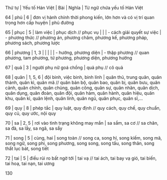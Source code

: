 Thứ tự | Yếu tố Hán Việt | Bài | Nghĩa | Từ ngữ chứa yếu tố Hán Việt

64 | phủ | 6 | đơn vị hành chính thời phong kiến, lớn hơn và có vị trí quan trọng hơn cấp huyện | phủ đường

65 | phục | 5 | làm việc | phục dịch // phục vụ
| | | - cách giải quyết sự việc | - phương thức // phương án, phương châm, phương kế, phương pháp, phương sách, phương lược

66 | phương | 1, 3 | | 
| | | - hướng, phương diện | - thập phương // quan phương, tam phương, tứ phương, phương diện, phương hướng

67 | quả | 3 | người phụ nữ goá chồng | quả phụ // cô quả

68 | quân | 1, 5, 6 | đội binh, việc binh, binh lính | quân thủ, trung quân, quân thành, quân kì, quân mã // quân bản bộ, quân bao, quân bị, quân bưu, quân cảnh, quân chính, quân chủng, quân công, quân sự, quân nhân, quân dịch, quân dụng, quân đoàn, quân đội, quân hàm, quân hành, quân hiệu, quân khu, quân kỉ, quân lệnh, quân lính, quân ngũ, quân phục, quân sĩ,...

69 | quy | 8 | phép tắc | quy luật, quy định // quy cách, quy chế, quy chuẩn, quy củ, quy ước, nội quy

70 | sa | 2, 5 | rơi vào tình trạng không may mắn | sa sầm, sa cơ // sa chân, sa đà, sa lầy, sa ngã, sa sẩy

71 | song | 5 | cùng, hai | song toàn // song ca, song hỉ, song kiếm, song mã, song ngữ, song phi, song phương, song song, song tấu, song thân, song thất lục bát, song tiết

72 | tai | 5 | điều rủi ro bất ngờ tới | tai vạ // tai ách, tai bay vạ gió, tai biến, tai hoạ, tai nạn, tai ương

130